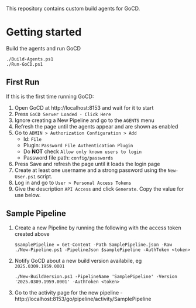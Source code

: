 This repository contains custom build agents for GoCD.

# Getting started

Build the agents and run GoCD

```pwsh
./Build-Agents.ps1
./Run-GoCD.ps1
```

## First Run

If this is the first time running GoCD:

1. Open GoCD at http://localhost:8153 and wait for it to start
1. Press `GoCD Server Loaded - Click Here`
1. Ignore creating a New Pipeline and go to the `AGENTS` menu
1. Refresh the page until the agents appear and are shown as enabled
1. Go to `ADMIN > Authorization Configuration > Add`
    * Id: `File`
    * Plugin: `Password File Authentication Plugin`
    * Do **NOT** check `Allow only known users to login` 
    * Password file path: `config/passwords`
1. Press Save and refresh the page until it loads the login page
1. Create at least one username and a strong password using the `New-User.ps1` script.
1. Log in and go to `User > Personal Access Tokens`
1. Give the description `API Access` and click `Generate`. Copy the value for use below.



## Sample Pipeline

1. Create a new Pipeline by running the following with the access token created above
    ```pwsh
    $samplePipeline = Get-Content -Path SamplePipeline.json -Raw
    ./New-Pipeline.ps1 -PipelineJson $samplePipeline -AuthToken <token>
    ```
1. Notify GoCD about a new build version availabile, eg `2025.0309.1959.0001`
    ```pwsh
    ./New-BuildVersion.ps1 -PipelineName 'SamplePipeline' -Version '2025.0309.1959.0001' -AuthToken <token>
    ```
1. Go to the activity page for the new pipeline - http://localhost:8153/go/pipeline/activity/SamplePipeline





